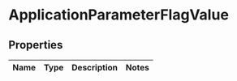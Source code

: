 
# ApplicationParameterFlagValue

## Properties
Name | Type | Description | Notes
------------ | ------------- | ------------- | -------------



